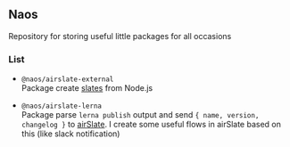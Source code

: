 ## Naos

Repository for storing useful little packages for all occasions

### List
- `@naos/airslate-external`  
  Package create [slates](https://airslate.com) from Node.js

- `@naos/airslate-lerna`  
  Package parse `lerna publish` output and send `{ name, version, changelog }`
  to [airSlate](https://airslate.com). I create some useful flows in airSlate based on this (like slack notification) 

